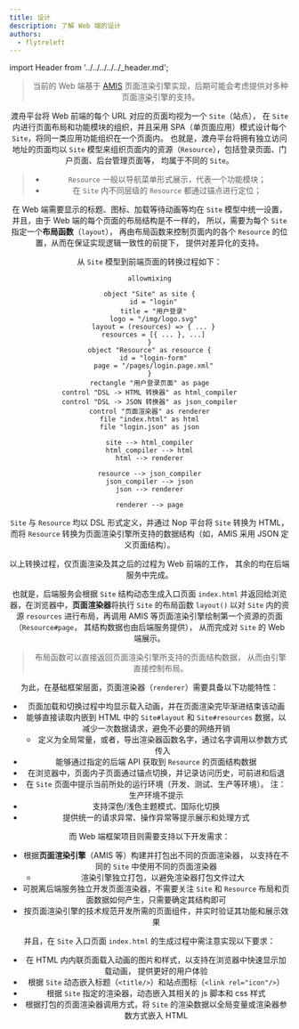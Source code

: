 ```yaml
---
title: 设计
description: 了解 Web 端的设计
authors:
  - flytreleft
---
```


import Header from '../../../../../\_header.md';

<Header />

> 当前的 Web 端基于
> [AMIS](https://baidu.github.io/amis/examples/index)
> 页面渲染引擎实现，后期可能会考虑提供对多种页面渲染引擎的支持。

渡舟平台将 Web 前端的每个 URL 对应的页面均视为一个 `Site`（站点），
在 `Site` 内进行页面布局和功能模块的组织，并且采用
SPA（单页面应用）模式设计每个 `Site`，将同一类应用功能组织在一个页面内。
也就是，渡舟平台将拥有独立访问地址的页面均以 `Site`
模型来组织页面内的资源（`Resource`），包括登录页面、门户页面、后台管理页面等，
均属于不同的 `Site`。

> - `Resource` 一般以导航菜单形式展示，代表一个功能模块；
> - 在 `Site` 内不同层级的 `Resource` 都通过锚点进行定位；

在 Web 端需要显示的标题、图标、加载等待动画等均在
`Site` 模型中统一设置，并且，由于 Web 端的每个页面的布局结构是不一样的，
所以，需要为每个 `Site` 指定一个**布局函数**（`layout`），
再由布局函数来控制页面内的各个 `Resource` 的位置，从而在保证实现逻辑一致性的前提下，
提供对差异化的支持。

从 `Site` 模型到前端页面的转换过程如下：

```plantuml
allowmixing

object "Site" as site {
  id = "login"
  title = "用户登录"
  logo = "/img/logo.svg"
  layout = (resources) => { ... }
  resources = [{ ... }, ...]
}
object "Resource" as resource {
  id = "login-form"
  page = "/pages/login.page.xml"
}
rectangle "用户登录页面" as page
control "DSL -> HTML 转换器" as html_compiler
control "DSL -> JSON 转换器" as json_compiler
control "页面渲染器" as renderer
file "index.html" as html
file "login.json" as json

site --> html_compiler
html_compiler --> html
html --> renderer

resource --> json_compiler
json_compiler --> json
json --> renderer

renderer --> page
```

`Site` 与 `Resource` 均以 DSL 形式定义，并通过 Nop
平台将 `Site` 转换为 HTML，而将 `Resource`
转换为页面渲染引擎所支持的数据结构（如，AMIS 采用 JSON 定义页面结构）。

以上转换过程，仅页面渲染及其之后的过程为 Web 前端的工作，
其余的均在后端服务中完成。

也就是，后端服务会根据 `Site` 结构动态生成入口页面 `index.html`
并返回给浏览器，在浏览器中，**页面渲染器**将执行 `Site`
的布局函数 `layout()` 以对 `Site` 内的资源 `resources`
进行布局，再调用 AMIS 等页面渲染引擎绘制第一个资源的页面（`Resource#page`，
其结构数据也由后端服务提供），
从而完成对 `Site` 的 Web 端展示。

> 布局函数可以直接返回页面渲染引擎所支持的页面结构数据，
> 从而由引擎直接控制布局。

为此，在基础框架层面，页面渲染器（`renderer`）需要具备以下功能特性：

- 页面加载和切换过程中均显示载入动画，并在页面渲染完毕渐进结束该动画
- 能够直接读取内嵌到 HTML 中的 `Site#layout`
  和 `Site#resources` 数据，以减少一次数据请求，避免不必要的网络开销
  - 定义为全局常量，或者，导出渲染器函数名字，通过名字调用以参数方式传入
- 能够通过指定的后端 API 获取到 `Resource` 的页面结构数据
- 在浏览器中，页面内子页面通过锚点切换，并记录访问历史，可前进和后退
- 在 `Site` 页面中提示当前所处的运行环境（开发、测试、生产等环境）。
  注：生产环境不提示
- 支持深色/浅色主题模式、国际化切换
- 提供统一的请求异常、操作异常等提示展示和处理方式

而 Web 端框架项目则需要支持以下开发需求：

- 根据**页面渲染引擎**（AMIS 等）构建并打包出不同的页面渲染器，
  以支持在不同的 `Site` 中使用不同的页面渲染器
  - 渲染引擎独立打包，以避免渲染器打包文件过大
- 可脱离后端服务独立开发页面渲染器，不需要关注 `Site` 和 `Resource`
  布局和页面数据如何产生，只需要确定其结构即可
- 按页面渲染引擎的技术规范开发所需的页面组件，并实时验证其功能和展示效果

并且，在 `Site` 入口页面 `index.html` 的生成过程中需注意实现以下要求：

- 在 HTML 内内联页面载入动画的图片和样式，以支持在浏览器中快速显示加载动画，
  提供更好的用户体验
- 根据 `Site` 动态嵌入标题（`<title/>`）和站点图标（`<link rel="icon"/>`）
- 根据 `Site` 指定的渲染器，动态嵌入其相关的 js 脚本和 css 样式
- 根据打包的页面渲染器调用方式，将 `Site`
  的渲染数据以全局变量或渲染器参数方式嵌入 HTML

